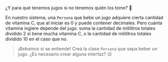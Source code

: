 ¿Y para qué tenemos jugos si no tenemos quién los tome? :woman: 

En nuestro sistema, una `Persona` que bebe un jugo adquiere cierta cantidad de vitamina C, que al iniciar es 0 y puede contener decimales. Pero cuánta vitamina ingiere depende del jugo: suma la cantidad de mililitros totales dividido 2 si tiene mucha vitamina C, o la cantidad de mililitros totales dividido 10 en el caso que no.

> ¡_Bebamos_ si se entiende! Creá la clase `Persona` que sepa beber un jugo. ¿Es necesario crear alguna interfaz? :wink: 